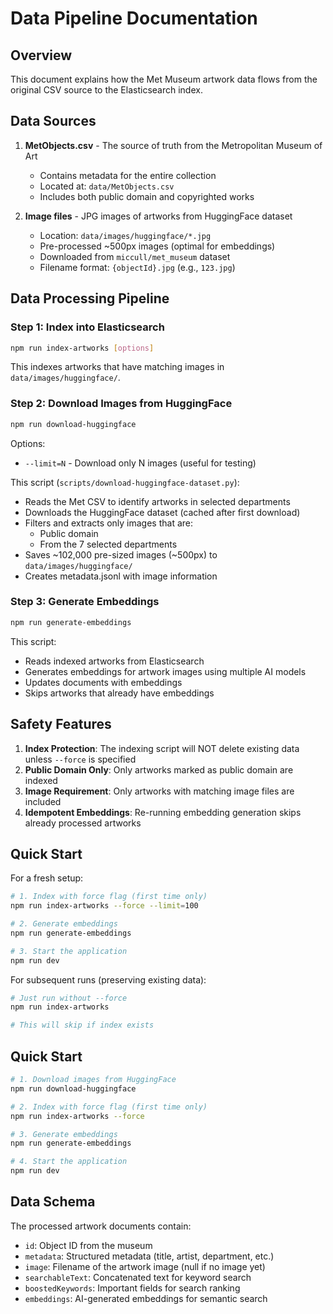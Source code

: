 # Data Pipeline Documentation

## Overview

This document explains how the Met Museum artwork data flows from the original CSV source to the Elasticsearch index.

## Data Sources

1. **MetObjects.csv** - The source of truth from the Metropolitan Museum of Art
   - Contains metadata for the entire collection
   - Located at: `data/MetObjects.csv`
   - Includes both public domain and copyrighted works

2. **Image files** - JPG images of artworks from HuggingFace dataset
   - Location: `data/images/huggingface/*.jpg`
   - Pre-processed ~500px images (optimal for embeddings)
   - Downloaded from `miccull/met_museum` dataset
   - Filename format: `{objectId}.jpg` (e.g., `123.jpg`)

## Data Processing Pipeline

### Step 1: Index into Elasticsearch

```bash
npm run index-artworks [options]
```

This indexes artworks that have matching images in `data/images/huggingface/`.

### Step 2: Download Images from HuggingFace

```bash
npm run download-huggingface
```

Options:
- `--limit=N` - Download only N images (useful for testing)

This script (`scripts/download-huggingface-dataset.py`):
- Reads the Met CSV to identify artworks in selected departments
- Downloads the HuggingFace dataset (cached after first download)
- Filters and extracts only images that are:
  - Public domain
  - From the 7 selected departments
- Saves ~102,000 pre-sized images (~500px) to `data/images/huggingface/`
- Creates metadata.jsonl with image information

### Step 3: Generate Embeddings

```bash
npm run generate-embeddings
```

This script:
- Reads indexed artworks from Elasticsearch
- Generates embeddings for artwork images using multiple AI models
- Updates documents with embeddings
- Skips artworks that already have embeddings

## Safety Features

1. **Index Protection**: The indexing script will NOT delete existing data unless `--force` is specified
2. **Public Domain Only**: Only artworks marked as public domain are indexed
3. **Image Requirement**: Only artworks with matching image files are included
4. **Idempotent Embeddings**: Re-running embedding generation skips already processed artworks

## Quick Start

For a fresh setup:

```bash
# 1. Index with force flag (first time only)
npm run index-artworks --force --limit=100

# 2. Generate embeddings
npm run generate-embeddings

# 3. Start the application
npm run dev
```

For subsequent runs (preserving existing data):

```bash
# Just run without --force
npm run index-artworks

# This will skip if index exists
```

## Quick Start

```bash
# 1. Download images from HuggingFace
npm run download-huggingface

# 2. Index with force flag (first time only)
npm run index-artworks --force

# 3. Generate embeddings
npm run generate-embeddings

# 4. Start the application
npm run dev
```

## Data Schema

The processed artwork documents contain:
- `id`: Object ID from the museum
- `metadata`: Structured metadata (title, artist, department, etc.)
- `image`: Filename of the artwork image (null if no image yet)
- `searchableText`: Concatenated text for keyword search
- `boostedKeywords`: Important fields for search ranking
- `embeddings`: AI-generated embeddings for semantic search